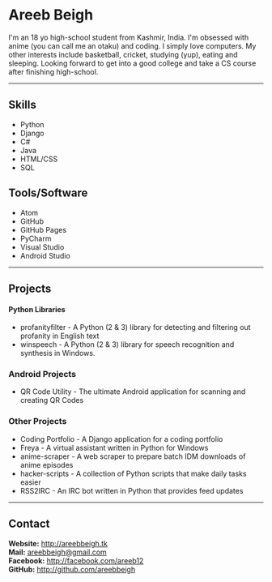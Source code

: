 # Areeb Beigh

I'm an 18 yo high-school student from Kashmir, India. I'm obsessed with anime (you can call me an otaku) and coding. I simply love computers. My other interests include basketball, cricket, studying (yup), eating and sleeping. Looking forward to get into a good college and take a CS course after finishing high-school.

<hr>

## Skills

- Python
- Django
- C#
- Java
- HTML/CSS
- SQL

## Tools/Software

- Atom
- GitHub
- GitHub Pages
- PyCharm
- Visual Studio
- Android Studio

<hr>

## Projects

#### Python Libraries

- profanityfilter - A Python (2 & 3) library for detecting and filtering out profanity in English text
- winspeech - A Python (2 & 3) library for speech recognition and synthesis in Windows.

### Android Projects

- QR Code Utility    - The ultimate Android application for scanning and creating QR Codes

### Other Projects

- Coding Portfolio  - A Django application for a coding portfolio
- Freya             - A virtual assistant written in Python for Windows
- anime-scraper     - A web scraper to prepare batch IDM downloads of anime episodes
- hacker-scripts    - A collection of Python scripts that make daily tasks easier
- RSS2IRC           - An IRC bot written in Python that provides feed updates

<hr>

## Contact

**Website:** http://areebbeigh.tk  
**Mail:** areebbeigh@gmail.com  
**Facebook:** http://facebook.com/areeb12  
**GitHub:** http://github.com/areebbeigh
